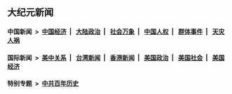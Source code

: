 ## 大纪元新闻

#### 中国新闻 &nbsp;>&nbsp; [中国经济](indexes/ncid283/README.md?11130045) &nbsp;| &nbsp; [大陆政治](indexes/ncid277/README.md?11130045) &nbsp;| &nbsp; [社会万象](indexes/ncid282/README.md?11130045) &nbsp;| &nbsp; [中国人权](indexes/ncid278/README.md?11130045) &nbsp;| &nbsp; [群体事件](indexes/ncid279/README.md?11130045) &nbsp;| &nbsp; [天灾人祸](indexes/ncid280/README.md?11130045)

#### 国际新闻 &nbsp;>&nbsp; [美中关系](indexes/nf1412576/README.md?11130045) &nbsp;| &nbsp; [台湾新闻](indexes/ncid1349361/README.md?11130045) &nbsp;| &nbsp; [香港新闻](indexes/ncid1349362/README.md?11130045) &nbsp;| &nbsp; [美国政治](indexes/ncid1078159/README.md?11130045) &nbsp;| &nbsp; [美国社会](indexes/ncid1078160/README.md?11130045) &nbsp;| &nbsp; [美国经济](indexes/ncid1078158/README.md?11130045)

#### 特别专题 &nbsp;>&nbsp; [中共百年历史](https://github.com/epoch-news/epoch-special/blob/master/README.md?11130045)  
